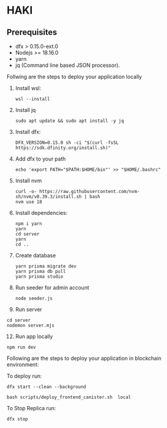 # HAKI 

## Prerequisites

- dfx > 0.15.0-ext.0
- Nodejs >= 18.16.0
- yarn
- jq (Command line based JSON processor).
    
Follwing are the steps to deploy your application locally

1. Install wsl:

    `wsl --install`

2. Install jq

    `sudo apt update && sudo apt install -y jq`
   
3. Install dfx:

   `DFX_VERSION=0.15.0 sh -ci "$(curl -fsSL https://sdk.dfinity.org/install.sh)"`

4. Add dfx to your path

   `echo 'export PATH="$PATH:$HOME/bin"' >> "$HOME/.bashrc"`

5. Install nvm

   ```curl -o- https://raw.githubusercontent.com/nvm-sh/nvm/v0.39.3/install.sh | bash```
   <br>
   `nvm use 18`

6. Install dependencies:

    `npm i yarn`
   <br>
    `yarn`
   <br>
    `cd server`
   <br>
   `yarn`
   <br>
   `cd ..`

7. Create database

    `yarn prisma migrate dev`
    <br>
    `yarn prisma db pull`
    <br>
    `yarn prisma studio`

9. Run seeder for admin account

   `node seeder.js`

10. Run server

   `cd server`
   <br>
   `nodemon server.mjs`
    
12. Run app locally

   `npm run dev`

Following are the steps to deploy your application in blockchain environment:

To deploy run:

`dfx start --clean --background`

`bash scripts/deploy_frontend_canister.sh  local`

To Stop Replica run:

`dfx stop`

